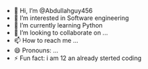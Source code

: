 - 👋 Hi, I’m @Abdullahguy456
- 👀 I’m interested in Software engineering
- 🌱 I’m currently learning Python
- 💞️ I’m looking to collaborate on ...
- 📫 How to reach me ...
- 😄 Pronouns: ...
- ⚡ Fun fact: i am 12 an already sterted coding

<!---
Abdullahguy456/Abdullahguy456 is a ✨ special ✨ repository because its `README.md` (this file) appears on your GitHub profile.
You can click the Preview link to take a look at your changes.
--->
